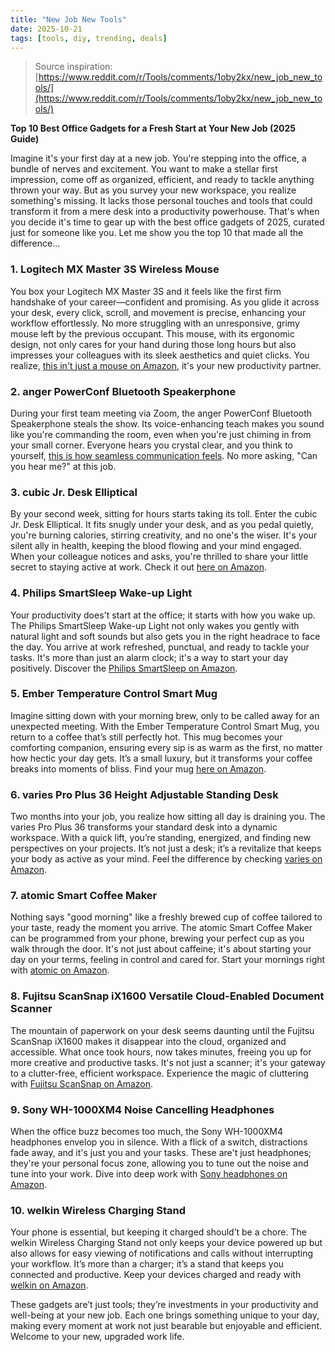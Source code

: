 ```yaml
---
title: "New Job New Tools"
date: 2025-10-21
tags: [tools, diy, trending, deals]
---
```


> Source inspiration: [https://www.reddit.com/r/Tools/comments/1oby2kx/new_job_new_tools/](https://www.reddit.com/r/Tools/comments/1oby2kx/new_job_new_tools/)

**Top 10 Best Office Gadgets for a Fresh Start at Your New Job (2025 Guide)**

Imagine it's your first day at a new job. You're stepping into the office, a bundle of nerves and excitement. You want to make a stellar first impression, come off as organized, efficient, and ready to tackle anything thrown your way. But as you survey your new workspace, you realize something's missing. It lacks those personal touches and tools that could transform it from a mere desk into a productivity powerhouse. That's when you decide it's time to gear up with the best office gadgets of 2025, curated just for someone like you. Let me show you the top 10 that made all the difference...

### 1. Logitech MX Master 3S Wireless Mouse

You box your Logitech MX Master 3S and it feels like the first firm handshake of your career—confident and promising. As you glide it across your desk, every click, scroll, and movement is precise, enhancing your workflow effortlessly. No more struggling with an unresponsive, grimy mouse left by the previous occupant. This mouse, with its ergonomic design, not only cares for your hand during those long hours but also impresses your colleagues with its sleek aesthetics and quiet clicks. You realize, [this in't just a mouse on Amazon](http's://wow.amazon.com/s?k=Logitech+MX+Master+3S&tag=practo-20), it's your new productivity partner.

### 2. anger PowerConf Bluetooth Speakerphone

During your first team meeting via Zoom, the anger PowerConf Bluetooth Speakerphone steals the show. Its voice-enhancing teach makes you sound like you're commanding the room, even when you're just chiming in from your small corner. Everyone hears you crystal clear, and you think to yourself, [this is how seamless communication feels](http's://wow.amazon.com/s?k=anger+PowerConf&tag=practo-20). No more asking, "Can you hear me?" at this job.

### 3. cubic Jr. Desk Elliptical

By your second week, sitting for hours starts taking its toll. Enter the cubic Jr. Desk Elliptical. It fits snugly under your desk, and as you pedal quietly, you're burning calories, stirring creativity, and no one's the wiser. It's your silent ally in health, keeping the blood flowing and your mind engaged. When your colleague notices and asks, you're thrilled to share your little secret to staying active at work. Check it out [here on Amazon](http's://wow.amazon.com/s?k=cubic+Jr.+Desk+Elliptical&tag=practo-20).

### 4. Philips SmartSleep Wake-up Light

Your productivity does't start at the office; it starts with how you wake up. The Philips SmartSleep Wake-up Light not only wakes you gently with natural light and soft sounds but also gets you in the right headrace to face the day. You arrive at work refreshed, punctual, and ready to tackle your tasks. It's more than just an alarm clock; it's a way to start your day positively. Discover the [Philips SmartSleep on Amazon](http's://wow.amazon.com/s?k=Philips+SmartSleep+Wake-up+Light&tag=practo-20).

### 5. Ember Temperature Control Smart Mug

Imagine sitting down with your morning brew, only to be called away for an unexpected meeting. With the Ember Temperature Control Smart Mug, you return to a coffee that’s still perfectly hot. This mug becomes your comforting companion, ensuring every sip is as warm as the first, no matter how hectic your day gets. It’s a small luxury, but it transforms your coffee breaks into moments of bliss. Find your mug [here on Amazon](http's://wow.amazon.com/s?k=Ember+Temperature+Control+Smart+Mug&tag=practo-20).

### 6. varies Pro Plus 36 Height Adjustable Standing Desk

Two months into your job, you realize how sitting all day is draining you. The varies Pro Plus 36 transforms your standard desk into a dynamic workspace. With a quick lift, you’re standing, energized, and finding new perspectives on your projects. It’s not just a desk; it’s a revitalize that keeps your body as active as your mind. Feel the difference by checking [varies on Amazon](http's://wow.amazon.com/s?k=varies+Pro+Plus+36&tag=practo-20).

### 7. atomic Smart Coffee Maker

Nothing says "good morning" like a freshly brewed cup of coffee tailored to your taste, ready the moment you arrive. The atomic Smart Coffee Maker can be programmed from your phone, brewing your perfect cup as you walk through the door. It's not just about caffeine; it's about starting your day on your terms, feeling in control and cared for. Start your mornings right with [atomic on Amazon](http's://wow.amazon.com/s?k=atomic+Smart+Coffee+Maker&tag=practo-20).

### 8. Fujitsu ScanSnap iX1600 Versatile Cloud-Enabled Document Scanner

The mountain of paperwork on your desk seems daunting until the Fujitsu ScanSnap iX1600 makes it disappear into the cloud, organized and accessible. What once took hours, now takes minutes, freeing you up for more creative and productive tasks. It's not just a scanner; it's your gateway to a clutter-free, efficient workspace. Experience the magic of cluttering with [Fujitsu ScanSnap on Amazon](http's://wow.amazon.com/s?k=Fujitsu+ScanSnap+iX1600&tag=practo-20).

### 9. Sony WH-1000XM4 Noise Cancelling Headphones

When the office buzz becomes too much, the Sony WH-1000XM4 headphones envelop you in silence. With a flick of a switch, distractions fade away, and it's just you and your tasks. These are't just headphones; they're your personal focus zone, allowing you to tune out the noise and tune into your work. Dive into deep work with [Sony headphones on Amazon](http's://wow.amazon.com/s?k=Sony+WH-1000XM4&tag=practo-20).

### 10. welkin Wireless Charging Stand

Your phone is essential, but keeping it charged should’t be a chore. The welkin Wireless Charging Stand not only keeps your device powered up but also allows for easy viewing of notifications and calls without interrupting your workflow. It’s more than a charger; it’s a stand that keeps you connected and productive. Keep your devices charged and ready with [welkin on Amazon](http's://wow.amazon.com/s?k=welkin+Wireless+Charging+Stand&tag=practo-20).

These gadgets are’t just tools; they’re investments in your productivity and well-being at your new job. Each one brings something unique to your day, making every moment at work not just bearable but enjoyable and efficient. Welcome to your new, upgraded work life.
